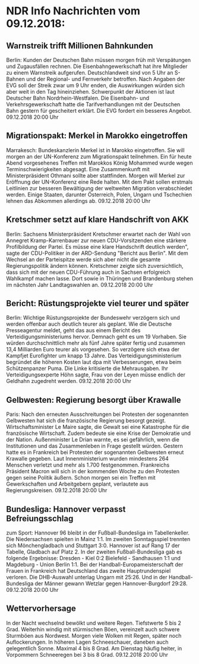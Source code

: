 # NDR Info Nachrichten vom 09.12.2018:


## Warnstreik trifft Millionen Bahnkunden
Berlin: Kunden der Deutschen Bahn müssen morgen früh mit Verspätungen und Zugausfällen rechnen. Die Eisenbahngewerkschaft hat ihre Mitglieder zu einem Warnstreik aufgerufen. Deutschlandweit sind von 5 Uhr an S-Bahnen und der Regional- und Fernverkehr betroffen. Nach Angaben der EVG soll der Streik zwar um 9 Uhr enden, die Auswirkungen würden sich aber weit in den Tag hineinziehen. Schwerpunkt der Aktionen ist laut Deutscher Bahn Nordrhein-Westfalen. Die Eisenbahn- und Verkehrsgewerkschaft hatte die Tarifverhandlungen mit der Deutschen Bahn gestern für gescheitert erklärt. Die EVG fordert ein besseres Angebot. 09.12.2018 20:00 Uhr 

## Migrationspakt: Merkel in Marokko eingetroffen
Marrakesch:         Bundeskanzlerin Merkel ist in Marokko eingetroffen. Sie will morgen an der UN-Konferenz zum Migrationspakt teilnehmen. Ein für heute Abend vorgesehenes Treffen mit Marokkos König Mohammed wurde wegen Terminschwierigkeiten abgesagt. Eine Zusammenkunft mit Ministerpräsident Othmani sollte aber stattfinden. Morgen will Merkel zur Eröffnung der UN-Konferenz eine Rede halten. Mit dem Pakt sollen erstmals Leitlinien zur besseren Bewältigung der weltweiten Migration verabschiedet werden. Einige Staaten, darunter Österreich, Polen, Ungarn und Tschechien lehnen das Abkommen allerdings ab. 09.12.2018 20:00 Uhr 

## Kretschmer setzt auf klare Handschrift von AKK
Berlin: Sachsens Ministerpräsident Kretschmer erwartet nach der Wahl von Annegret Kramp-Karrenbauer zur neuen CDU-Vorsitzenden eine stärkere Profilbildung der Partei. Es müsse eine klare Handschrift deutlich werden", sagte der CDU-Politiker in der ARD-Sendung "Bericht aus Berlin". Mit dem Wechsel an der Parteispitze werde sich aber nicht die gesamte Regierungspolitik ändern können. Kretschmer zeigte sich zuversichtlich, dass sich mit der neuen CDU-Führung auch in Sachsen erfolgreich Wahlkampf machen lasse. Dort sowie in Thüringen und Brandenburg stehen im nächsten Jahr Landtagswahlen an. 09.12.2018 20:00 Uhr 

## Bericht: Rüstungsprojekte viel teurer und später
Berlin: Wichtige Rüstungsprojekte der Bundeswehr verzögern sich und werden offenbar auch deutlich teurer als geplant. Wie die Deutsche Presseagentur meldet, geht das aus einem Bericht des Verteidigungsministeriums hervor. Demnach geht es um 19 Vorhaben. Sie würden durchschnittlich mehr als fünf Jahre später fertig und zusammen 13,4 Milliarden Euro teurer als vorgesehen. So verzögere sich etwa der Kampfjet Eurofighter um knapp 13 Jahre. Das Verteidigungsministerium begründet die höheren Kosten laut dpa mit Verbesserungen, etwa beim Schützenpanzer Puma. Die Linke kritisierte die Mehrausgaben. Ihr Verteidigungsexperte Höhn sagte, Frau von der Leyen müsse endlich der Geldhahn zugedreht werden. 09.12.2018 20:00 Uhr 

## Gelbwesten: Regierung besorgt über Krawalle
Paris: Nach den erneuten Ausschreitungen bei Protesten der sogenannten Gelbwesten hat sich die französische Regierung besorgt gezeigt. Wirtschaftsminister Le Maire sagte, die Gewalt sei eine Katastrophe für die französische Wirtschaft. Zudem bedeute sie eine Krise der Demokratie und der Nation. Außenminister Le Drian warnte, es sei gefährlich, wenn die Institutionen und das Zusammenleben in Frage gestellt würden. Gestern hatte es in Frankreich bei Protesten der sogenannten Gelbwesten erneut Krawalle gegeben. Laut Innenministerium wurden mindestens 264 Menschen verletzt und mehr als 1.700 festgenommen. Frankreichs Präsident Macron will sich in der kommenden Woche zu den Protesten gegen seine Politik äußern. Schon morgen sei ein Treffen mit Gewerkschaften und Arbeitgebern geplant, verlautete aus Regierungskreisen. 09.12.2018 20:00 Uhr 

## Bundesliga: Hannover verpasst Befreiungsschlag
zum Sport: Hannover 96 bleibt in der Fußball-Bundesliga im Tabellenkeller. Die Niedersachsen spielten in Mainz 1:1. Im zweiten Sonntagsspiel trennten sich Mönchengladbach und Stuttgart 3:0. Hannover ist auf Rang 17 der Tabelle, Gladbach auf Platz 2. In der zweiten Fußball-Bundesliga gab es folgende Ergebnisse: Dresden - Kiel 0:2
Bielefeld - Sandhausen 1:1
und  Magdeburg - Union Berlin 1:1. Bei der Handball-Europameisterschaft der Frauen in Frankreich hat Deutschland das zweite Hauptrundenspiel verloren. Die DHB-Auswahl unterlag Ungarn mit 25:26. Und in der Handball-Bundesliga der Männer gewann Wetzlar gegen Hannover-Burgdorf 29:28. 09.12.2018 20:00 Uhr 

## Wettervorhersage
In der Nacht wechselnd bewölkt und weitere Regen. Tiefstwerte 5 bis 2 Grad. Weiterhin windig mit stürmischen Böen, vereinzelt auch schwere Sturmböen aus Nordwest. Morgen viele Wolken mit Regen, später noch Auflockerungen. In höheren Lagen Schneeschauer, daneben auch gelegentlich Sonne. Maximal 4 bis 8 Grad. Am Dienstag häufig heiter, in Vorpommern Schneeregen bei 3 bis 8 Grad. 09.12.2018 20:00 Uhr 
